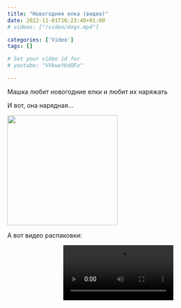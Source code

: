 ```yaml
---
title: "Новогодняя елка (видео)"
date: 2022-11-01T16:23:40+01:00
# videos: ["/video/dogs.mp4"]

categories: ['Video']
tags: []

# Set your video id for
# youtube: "VVkwoY6dQFo"

---
```

Машка любит новогодние елки и любит их наряжать

<!--more-->

И вот, она нарядная...

<image src="elka.jpg" width="250">

А вот видео распаковки:  

<video controls width="250" src="christmas-tree.mov" style="display:block; margin: 0 auto;">
</video>
